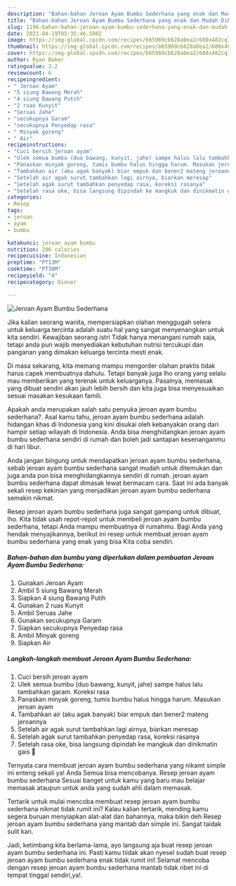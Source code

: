 ```yaml
---
description: "Bahan-bahan Jeroan Ayam Bumbu Sederhana yang enak dan Mudah Dibuat"
title: "Bahan-bahan Jeroan Ayam Bumbu Sederhana yang enak dan Mudah Dibuat"
slug: 1196-bahan-bahan-jeroan-ayam-bumbu-sederhana-yang-enak-dan-mudah-dibuat
date: 2021-04-19T05:35:46.590Z
image: https://img-global.cpcdn.com/recipes/b65969cb628a0ea2/680x482cq70/jeroan-ayam-bumbu-sederhana-foto-resep-utama.jpg
thumbnail: https://img-global.cpcdn.com/recipes/b65969cb628a0ea2/680x482cq70/jeroan-ayam-bumbu-sederhana-foto-resep-utama.jpg
cover: https://img-global.cpcdn.com/recipes/b65969cb628a0ea2/680x482cq70/jeroan-ayam-bumbu-sederhana-foto-resep-utama.jpg
author: Ryan Baker
ratingvalue: 3.2
reviewcount: 6
recipeingredient:
- " Jeroan Ayam"
- "5 siung Bawang Merah"
- "4 siung Bawang Putih"
- "2 ruas Kunyit"
- "Seruas Jahe"
- "secukupnya Garam"
- "secukupnya Penyedap rasa"
- " Minyak goreng"
- " Air"
recipeinstructions:
- "Cuci bersih jeroan ayam"
- "Ulek semua bumbu (duo bawang, kunyit, jahe) sampe halus lalu tambahkan garam. Koreksi rasa"
- "Panaskan minyak goreng, tumis bumbu halus hingga harum. Masukan jeroan ayam"
- "Tambahkan air (aku agak banyak) biar empuk dan bener2 mateng jeroannya"
- "Setelah air agak surut tambahkan lagi airnya, biarkan meresap"
- "Setelah agak surut tambahkan penyedap rasa, koreksi rasanya"
- "Setelah rasa oke, bisa langsung dipindah ke mangkuk dan dinikmatin gais 🥰"
categories:
- Resep
tags:
- jeroan
- ayam
- bumbu

katakunci: jeroan ayam bumbu 
nutrition: 286 calories
recipecuisine: Indonesian
preptime: "PT13M"
cooktime: "PT30M"
recipeyield: "4"
recipecategory: Dinner

---
```



![Jeroan Ayam Bumbu Sederhana](https://img-global.cpcdn.com/recipes/b65969cb628a0ea2/680x482cq70/jeroan-ayam-bumbu-sederhana-foto-resep-utama.jpg)

Jika kalian seorang wanita, mempersiapkan olahan menggugah selera untuk keluarga tercinta adalah suatu hal yang sangat menyenangkan untuk kita sendiri. Kewajiban seorang istri Tidak hanya menangani rumah saja, tetapi anda pun wajib menyediakan kebutuhan nutrisi tercukupi dan panganan yang dimakan keluarga tercinta mesti enak.

Di masa  sekarang, kita memang mampu mengorder olahan praktis tidak harus capek membuatnya dahulu. Tetapi banyak juga lho orang yang selalu mau memberikan yang terenak untuk keluarganya. Pasalnya, memasak yang dibuat sendiri akan jauh lebih bersih dan kita juga bisa menyesuaikan sesuai masakan kesukaan famili. 



Apakah anda merupakan salah satu penyuka jeroan ayam bumbu sederhana?. Asal kamu tahu, jeroan ayam bumbu sederhana adalah hidangan khas di Indonesia yang kini disukai oleh kebanyakan orang dari hampir setiap wilayah di Indonesia. Anda bisa menghidangkan jeroan ayam bumbu sederhana sendiri di rumah dan boleh jadi santapan kesenanganmu di hari libur.

Anda jangan bingung untuk mendapatkan jeroan ayam bumbu sederhana, sebab jeroan ayam bumbu sederhana sangat mudah untuk ditemukan dan juga anda pun bisa menghidangkannya sendiri di rumah. jeroan ayam bumbu sederhana dapat dimasak lewat bermacam cara. Saat ini ada banyak sekali resep kekinian yang menjadikan jeroan ayam bumbu sederhana semakin nikmat.

Resep jeroan ayam bumbu sederhana juga sangat gampang untuk dibuat, lho. Kita tidak usah repot-repot untuk membeli jeroan ayam bumbu sederhana, tetapi Anda mampu membuatnya di rumahmu. Bagi Anda yang hendak menyajikannya, berikut ini resep untuk membuat jeroan ayam bumbu sederhana yang enak yang bisa Kita coba sendiri.

<!--inarticleads1-->

##### Bahan-bahan dan bumbu yang diperlukan dalam pembuatan Jeroan Ayam Bumbu Sederhana:

1. Gunakan  Jeroan Ayam
1. Ambil 5 siung Bawang Merah
1. Siapkan 4 siung Bawang Putih
1. Gunakan 2 ruas Kunyit
1. Ambil Seruas Jahe
1. Gunakan secukupnya Garam
1. Siapkan secukupnya Penyedap rasa
1. Ambil  Minyak goreng
1. Siapkan  Air




<!--inarticleads2-->

##### Langkah-langkah membuat Jeroan Ayam Bumbu Sederhana:

1. Cuci bersih jeroan ayam
1. Ulek semua bumbu (duo bawang, kunyit, jahe) sampe halus lalu tambahkan garam. Koreksi rasa
1. Panaskan minyak goreng, tumis bumbu halus hingga harum. Masukan jeroan ayam
1. Tambahkan air (aku agak banyak) biar empuk dan bener2 mateng jeroannya
1. Setelah air agak surut tambahkan lagi airnya, biarkan meresap
1. Setelah agak surut tambahkan penyedap rasa, koreksi rasanya
1. Setelah rasa oke, bisa langsung dipindah ke mangkuk dan dinikmatin gais 🥰




Ternyata cara membuat jeroan ayam bumbu sederhana yang nikamt simple ini enteng sekali ya! Anda Semua bisa mencobanya. Resep jeroan ayam bumbu sederhana Sesuai banget untuk kamu yang baru mau belajar memasak ataupun untuk anda yang sudah ahli dalam memasak.

Tertarik untuk mulai mencoba membuat resep jeroan ayam bumbu sederhana nikmat tidak rumit ini? Kalau kalian tertarik, mending kamu segera buruan menyiapkan alat-alat dan bahannya, maka bikin deh Resep jeroan ayam bumbu sederhana yang mantab dan simple ini. Sangat taidak sulit kan. 

Jadi, ketimbang kita berlama-lama, ayo langsung aja buat resep jeroan ayam bumbu sederhana ini. Pasti kamu tiidak akan nyesel sudah buat resep jeroan ayam bumbu sederhana enak tidak rumit ini! Selamat mencoba dengan resep jeroan ayam bumbu sederhana mantab tidak ribet ini di tempat tinggal sendiri,ya!.

